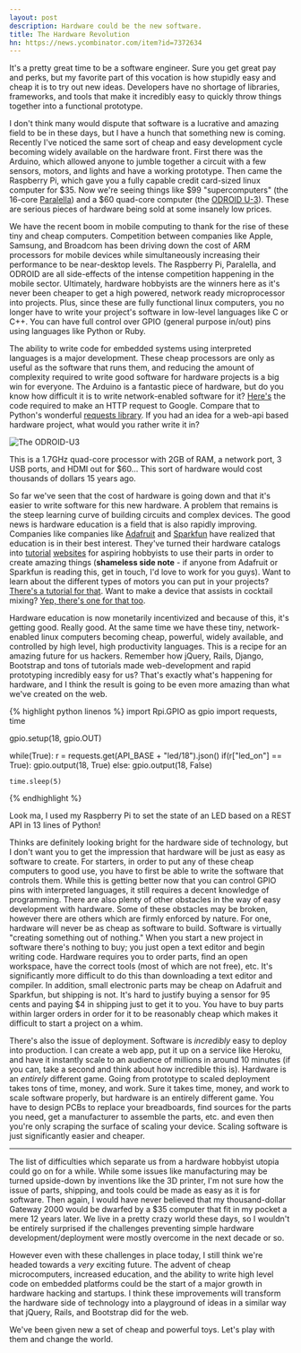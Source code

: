 ```yaml
---
layout: post
description: Hardware could be the new software.
title: The Hardware Revolution
hn: https://news.ycombinator.com/item?id=7372634
---
```

It's a pretty great time to be a software engineer. Sure you get great pay and perks, but my favorite part of this vocation is how stupidly easy and cheap it is to try out new ideas. Developers have no shortage of libraries, frameworks, and tools that make it incredibly easy to quickly throw things together into a functional prototype.

I don't think many would dispute that software is a lucrative and amazing field to be in these days, but I have a hunch that something new is coming. Recently I've noticed the same sort of cheap and easy development cycle becoming widely available on the hardware front. First there was the Arduino, which allowed anyone to jumble together a circuit with a few sensors, motors, and lights and have a working prototype. Then came the Raspberry Pi, which gave you a fully capable credit card-sized linux computer for $35. Now we're seeing things like $99 "supercomputers" (the 16-core [Paralella](http://www.parallella.org)) and a $60 quad-core computer (the [ODROID U-3](http://hardkernel.com/main/products/prdt_info.php)). These are serious pieces of hardware being sold at some insanely low prices.

We have the recent boom in mobile computing to thank for the rise of these tiny and cheap computers. Competition between companies like Apple, Samsung, and Broadcom has been driving down the cost of ARM processors for mobile devices while simultaneously increasing their performance to be near-desktop levels. The Raspberry Pi, Paralella, and ODROID are all side-effects of the intense competition happening in the mobile sector. Ultimately, hardware hobbyists are the winners here as it's never been cheaper to get a high powered, network ready microprocessor into projects. Plus, since these are fully functional linux computers, you no longer have to write your project's software in low-level languages like C or C++. You can have full control over GPIO (general purpose in/out) pins using languages like Python or Ruby.

The ability to write code for embedded systems using interpreted languages is a major development. These cheap processors are only as useful as the software that runs them, and reducing the amount of complexity required to write good software for hardware projects is a big win for everyone. The Arduino is a fantastic piece of hardware, but do you know how difficult it is to write network-enabled software for it? [Here's](http://arduino.cc/en/Tutorial/WebClient?action=sourceblock&num=1) the code required to make an HTTP request to Google. Compare that to Python's wonderful [requests library](http://docs.python-requests.org/en/latest/). If you had an idea for a web-api based hardware project, what would you rather write it in?

![The ODROID-U3](http://i.imgur.com/BfCvW1j.jpg)
<div class="caption">This is a 1.7GHz quad-core processor with 2GB of RAM, a network port, 3 USB ports, and HDMI out for $60... This sort of hardware would cost thousands of dollars 15 years ago.</div>

So far we've seen that the cost of hardware is going down and that it's easier to write software for this new hardware. A problem that remains is the steep learning curve of building circuits and complex devices. The good news is hardware education is a field that is also rapidly improving. Companies like companies like [Adafruit](http://adafruit.com) and [Sparkfun](http://sparkfun.com) have realized that education is in their best interest. They've turned their hardware catalogs into [tutorial](http://learn.adafruit.com) [websites](https://learn.sparkfun.com) for aspiring hobbyists to use their parts in order to create amazing things (**shameless side note** - if anyone from Adafruit or Sparkfun is reading this, get in touch, I'd love to work for you guys). Want to learn about the different types of motors you can put in your projects? [There's a tutorial for that](https://learn.sparkfun.com/tutorials/motors-and-selecting-the-right-one). Want to make a device that assists in cocktail mixing? [Yep, there's one for that too](http://learn.adafruit.com/smart-cocktail-shaker).

Hardware education is now monetarily incentivized and because of this, it's getting good. Really good. At the same time we have these tiny, network-enabled linux computers becoming cheap, powerful, widely available, and controlled by high level, high productivity languages. This is a recipe for an amazing future for us hackers. Remember how jQuery, Rails, Django, Bootstrap and tons of tutorials made web-development and rapid prototyping incredibly easy for us? That's exactly what's happening for hardware, and I think the result is going to be even more amazing than what we've created on the web.

{% highlight python linenos %}
import Rpi.GPIO as gpio
import requests, time

gpio.setup(18, gpio.OUT)

while(True):
    r = requests.get(API_BASE + "led/18").json()
    if(r["led_on"] == True):
        gpio.output(18, True)
    else:
        gpio.output(18, False)

    time.sleep(5)

{% endhighlight %}

<div class="caption extra_pad">Look ma, I used my Raspberry Pi to set the state of an LED based on a REST API in 13 lines of Python!</div>

Thinks are definitely looking bright for the hardware side of technology, but I don't want you to get the impression that hardware will be just as easy as software to create. For starters, in order to put any of these cheap computers to good use, you have to first be able to write the software that controls them. While this is getting better now that you can control GPIO pins with interpreted languages, it still requires a decent knowledge of programming. There are also plenty of other obstacles in the way of easy development with hardware. Some of these obstacles may be broken, however there are others which are firmly enforced by nature. For one, hardware will never be as cheap as software to build. Software is virtually "creating something out of nothing." When you start a new project in software there's nothing to buy; you just open a text editor and begin writing code. Hardware requires you to order parts, find an open workspace, have the correct tools (most of which are not free), etc. It's significantly more difficult to do this than downloading a text editor and compiler. In addition, small electronic parts may be cheap on Adafruit and Sparkfun, but shipping is not. It's hard to justify buying a sensor for 95 cents and paying $4 in shipping just to get it to you. You have to buy parts within larger orders in order for it to be reasonably cheap which makes it difficult to start a project on a whim.

There's also the issue of deployment. Software is *incredibly* easy to deploy into production. I can create a web app, put it up on a service like Heroku, and have it instantly scale to an audience of millions in around 10 minutes (if you can, take a second and think about how incredible this is). Hardware is an *entirely* different game. Going from prototype to scaled deployment takes tons of time, money, and work. Sure it takes time, money, and work to scale software properly, but hardware is an entirely different game. You have to design PCBs to replace your breadboards, find sources for the parts you need, get a manufacturer to assemble the parts, etc. and even then you're only scraping the surface of scaling your device. Scaling software is just significantly easier and cheaper.

<hr />

The list of difficulties which separate us from a hardware hobbyist utopia could go on for a while. While some issues like manufacturing may be turned upside-down by inventions like the 3D printer, I'm not sure how the issue of parts, shipping, and tools could be made as easy as it is for software. Then again, I would have never believed that my thousand-dollar Gateway 2000 would be dwarfed by a $35 computer that fit in my pocket a mere 12 years later. We live in a pretty crazy world these days, so I wouldn't be entirely surprised if the challenges preventing simple hardware development/deployment were mostly overcome in the next decade or so.

However even with these challenges in place today, I still think we're headed towards a *very* exciting future. The advent of cheap microcomputers, increased education, and the ability to write high level code on embedded platforms could be the start of a major growth in hardware hacking and startups. I think these improvements will transform the hardware side of technology into a playground of ideas in a similar way that jQuery, Rails, and Bootstrap did for the web.

We've been given new a set of cheap and powerful toys. Let's play with them and change the world.
